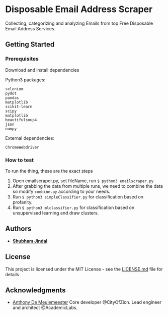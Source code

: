 # Disposable Email Address Scraper

Collecting, categorizing and analyzing Emails from top Free Disposable Email Address Services.

## Getting Started

### Prerequisites

Download and install dependencies

Python3 packages:
```
selenium
pydot
pandas
matplotlib
scikit-learn
scipy
matplotlib
beautifulsoup4
json
numpy
```
External dependencies:
```
ChromeWebdriver
```

### How to test
To run the thing, these are the exact steps
1) Open emailscraper.py, set fileName, run `$ python3 emailscraper.py`
2) After grabbing the data from multiple runs, we need to combine the data so modify `combine.py` according to your needs.
3) Run `$ python3 simpleClassifier.py` for classification based on profanity.
4) Run `$ python3 mlclassifier.py` for classification based on unsupervised learning and draw clusters.


## Authors

* [**Shubham Jindal**](https://github.com/PurpleBooth)


## License

This project is licensed under the MIT License - see the [LICENSE.md](LICENSE.md) file for details

## Acknowledgments

* [Anthony De Meulemeester](https://github.com/anthdm)
Core developer @CityOfZion. Lead engineer and architect @AcademicLabs.

